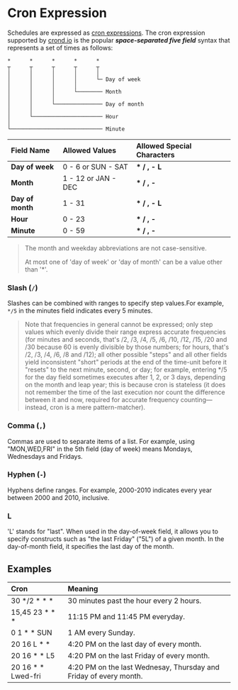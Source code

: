 # Cron Expression

Schedules are expressed as [cron expressions](https://en.wikipedia.org/wiki/Cron#CRON_expression). The cron expression supported by [crond.io](https://www.crond.io) is the popular _**space-separated five field**_ syntax that represents a set of times as follows:

```
*      *      *      *      *
┬      ┬      ┬      ┬      ┬
│      │      │      │      │
│      │      │      │      └─ Day of week
│      │      │      │  
│      │      │      └──────── Month
│      │      │
│      │      └─────────────── Day of month
│      │
│      └────────────────────── Hour
│
└───────────────────────────── Minute
```

| Field Name | Allowed Values | Allowed Special Characters |
| :--- | :--- | :--- |
| **Day of week** | 0 - 6 or SUN - SAT | **\* / , - L** |
| **Month** | 1 - 12 or JAN - DEC | **\* / , -** |
| **Day of month** | 1 - 31 | **\* / , - L** |
| **Hour** | 0 - 23 | **\* / , -** |
| **Minute** | 0 - 59 | **\* / , -** |

> The month and weekday abbreviations are not case-sensitive.
>
> At most one of 'day of week' or 'day of month' can be a value other than '\*'.

### Slash \(`/`\)

Slashes can be combined with ranges to specify step values.For example, `*/5` in the minutes field indicates every 5 minutes.

> Note that frequencies in general cannot be expressed; only step values which evenly divide their range express accurate frequencies \(for minutes and seconds, that's /2, /3, /4, /5, /6, /10, /12, /15, /20 and /30 because 60 is evenly divisible by those numbers; for hours, that's /2, /3, /4, /6, /8 and /12\); all other possible "steps" and all other fields yield inconsistent "short" periods at the end of the time-unit before it "resets" to the next minute, second, or day; for example, entering \*/5 for the day field sometimes executes after 1, 2, or 3 days, depending on the month and leap year; this is because cron is stateless \(it does not remember the time of the last execution nor count the difference between it and now, required for accurate frequency counting—instead, cron is a mere pattern-matcher\).

### Comma \(`,`\)

Commas are used to separate items of a list. For example, using "MON,WED,FRI" in the 5th field \(day of week\) means Mondays, Wednesdays and Fridays.

### Hyphen \(`-`\)

Hyphens define ranges. For example, 2000-2010 indicates every year between 2000 and 2010, inclusive.

### L

'L' stands for "last". When used in the day-of-week field, it allows you to specify constructs such as "the last Friday" \("5L"\) of a given month. In the day-of-month field, it specifies the last day of the month.

## Examples

| Cron | Meaning |
| :--- | :--- |
| 30 \*/2 \* \* \* | 30 minutes past the hour every 2 hours. |
| 15,45 23 \* \* \* | 11:15 PM and 11:45 PM everyday. |
| 0 1 \* \* SUN | 1 AM every Sunday. |
| 20 16 L \* \* | 4:20 PM on the last day of every month. |
| 20 16 \* \* L5 | 4:20 PM on the last Friday of every month. |
| 20 16 \* \* Lwed-fri | 4:20 PM on the last Wednesay, Thursday and Friday of every month. |




